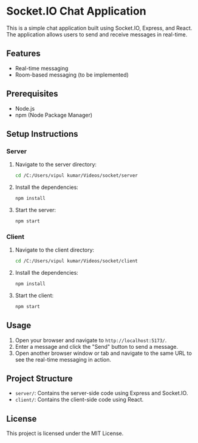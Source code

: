 # Socket.IO Chat Application

This is a simple chat application built using Socket.IO, Express, and React. The application allows users to send and receive messages in real-time.

## Features

- Real-time messaging
- Room-based messaging (to be implemented)

## Prerequisites

- Node.js
- npm (Node Package Manager)

## Setup Instructions

### Server

1. Navigate to the server directory:
    ```bash
    cd /C:/Users/vipul kumar/Videos/socket/server
    ```

2. Install the dependencies:
    ```bash
    npm install
    ```

3. Start the server:
    ```bash
    npm start
    ```

### Client

1. Navigate to the client directory:
    ```bash
    cd /C:/Users/vipul kumar/Videos/socket/client
    ```

2. Install the dependencies:
    ```bash
    npm install
    ```

3. Start the client:
    ```bash
    npm start
    ```

## Usage

1. Open your browser and navigate to `http://localhost:5173/`.
2. Enter a message and click the "Send" button to send a message.
3. Open another browser window or tab and navigate to the same URL to see the real-time messaging in action.

## Project Structure

- `server/`: Contains the server-side code using Express and Socket.IO.
- `client/`: Contains the client-side code using React.

## License

This project is licensed under the MIT License.
